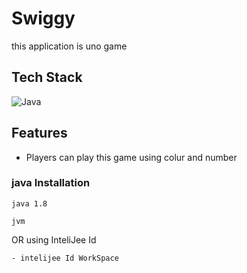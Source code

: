 # Swiggy

this application is uno game 


## Tech Stack

![Java](https://img.shields.io/badge/Java-005C84?style=for-the-badge&logo=openjdk&logoColor=white)


## Features
- Players can play this game using colur and number

### java Installation
```
java 1.8
```
```
jvm
```
OR using InteliJee Id
```
- intelijee Id WorkSpace
```

```
